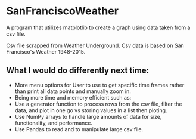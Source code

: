 # SanFranciscoWeather

A program that utilizes matplotlib to create a graph using data taken from a csv file.

Csv file scrapped from Weather Underground. Csv data is based on San Francisco's Weather 1948-2015.

## What I would do differently next time:
* More menu options for User to use to get specific time frames rather than print all data points and manually zoom in.
* Being more time and memory efficient such as:
* Use a generator function to process rows from the csv file, filter the data, and plot in one go vs storing values in a list then ploting.  
* Use NumPy arrays to handle large amounts of data for size, functionality, and performance. 
* Use Pandas to read and to manipulate large csv file.
  

